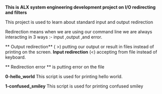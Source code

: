**This is ALX system engineering development project on I/O redirecting and filters**

This project is used to learn about standard input and output redirection 

Redirection means when we are using our command line we are always interacting in 3 ways :-  input ,output ,and error.

** Output redirection** ( >)  putting our output or result in files instead of printing on the screen.
**Input redirection** (<) accepting from file instead of keyboard.

** Redirection error ** is putting error on the file 

**0-hello_world** This script is used for printing hello world.

**1-confused_smiley** This script is used for printing confused smiley  
